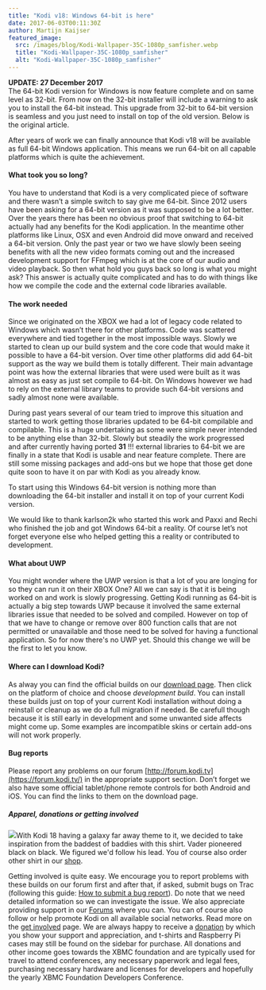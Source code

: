 ```yaml
---
title: "Kodi v18: Windows 64-bit is here"
date: 2017-06-03T00:11:30Z
author: Martijn Kaijser
featured_image:
  src: /images/blog/Kodi-Wallpaper-35C-1080p_samfisher.webp
  title: "Kodi-Wallpaper-35C-1080p_samfisher"
  alt: "Kodi-Wallpaper-35C-1080p_samfisher"
---
```


**UPDATE: 27 December 2017**  
 The 64-bit Kodi version for Windows is now feature complete and on same level as 32-bit. From now on the 32-bit installer will include a warning to ask you to install the 64-bit instead. This upgrade from 32-bit to 64-bit version is seamless and you just need to install on top of the old version. Below is the original article.

After years of work we can finally announce that Kodi v18 will be available as full 64-bit Windows application. This means we run 64-bit on all capable platforms which is quite the achievement.

#### What took you so long?

You have to understand that Kodi is a very complicated piece of software and there wasn’t a simple switch to say give me 64-bit. Since 2012 users have been asking for a 64-bit version as it was supposed to be a lot better. Over the years there has been no obvious proof that switching to 64-bit actually had any benefits for the Kodi application. In the meantime other platforms like Linux, OSX and even Android did move onward and received a 64-bit version. Only the past year or two we have slowly been seeing benefits with all the new video formats coming out and the increased development support for FFmpeg which is at the core of our audio and video playback. So then what hold you guys back so long is what you might ask? This answer is actually quite complicated and has to do with things like how we compile the code and the external code libraries available.

#### The work needed

Since we originated on the XBOX we had a lot of legacy code related to Windows which wasn’t there for other platforms. Code was scattered everywhere and tied together in the most impossible ways. Slowly we started to clean up our build system and the core code that would make it possible to have a 64-bit version. Over time other platforms did add 64-bit support as the way we build them is totally different. Their main advantage point was how the external libraries that were used were built as it was almost as easy as just set compile to 64-bit. On Windows however we had to rely on the external library teams to provide such 64-bit versions and sadly almost none were available.

During past years several of our team tried to improve this situation and started to work getting those libraries updated to be 64-bit compilable and compilable. This is a huge undertaking as some were simple never intended to be anything else than 32-bit. Slowly but steadily the work progressed and after currently having ported **31** !!! external libraries to 64-bit we are finally in a state that Kodi is usable and near feature complete. There are still some missing packages and add-ons but we hope that those get done quite soon to have it on par with Kodi as you already know.

To start using this Windows 64-bit version is nothing more than downloading the 64-bit installer and install it on top of your current Kodi version.

We would like to thank karlson2k who started this work and Paxxi and Rechi who finished the job and got Windows 64-bit a reality. Of course let’s not forget everyone else who helped getting this a reality or contributed to development.

#### What about UWP

You might wonder where the UWP version is that a lot of you are longing for so they can run it on their XBOX One? All we can say is that it is being worked on and work is slowly progressing. Getting Kodi running as 64-bit is actually a big step towards UWP because it involved the same external libraries issue that needed to be solved and compiled. However on top of that we have to change or remove over 800 function calls that are not permitted or unavailable and those need to be solved for having a functional application. So for now there's no UWP yet. Should this change we will be the first to let you know.

#### Where can I download Kodi?

As alway you can find the official builds on our [download page](https://kodi.tv/download). Then click on the platform of choice and choose _development build_. You can install these builds just on top of your current Kodi installation without doing a reinstall or cleanup as we do a full migration if needed. Be carefull though because it is still early in development and some unwanted side affects might come up. Some examples are incompatible skins or certain add-ons will not work properly.

#### Bug reports

Please report any problems on our forum [http://forum.kodi.tv](https://forum.kodi.tv/) in the appropriate support section. Don’t forget we also have some official tablet/phone remote controls for both Android and iOS. You can find the links to them on the download page.

##### Apparel, donations or getting involved

[![](https://kodi.tv/sites/default/files/wysiwyg/uploads/kodi-black-on-black.webp)](https://teespring.com/stores/kodi-t-shirt-store)With Kodi 18 having a galaxy far away theme to it, we decided to take inspiration from the baddest of baddies with this shirt. Vader pioneered black on black. We figured we'd follow his lead. You of course also order other shirt in our [shop](https://kodi.tv/store).

Getting involved is quite easy. We encourage you to report problems with these builds on our forum first and after that, if asked, submit bugs on Trac (following this guide: [How to submit a bug report](https://kodi.wiki/view/HOW-TO:Submit_a_bug_report)). Do note that we need detailed information so we can investigate the issue. We also appreciate providing support in our [Forums](https://forum.kodi.tv/ "Kodi Forums") where you can. You can of course also follow or help promote Kodi on all available social networks. Read more on the [get involved](https://kodi.tv/get-involved) page. We are always happy to receive a [donation](https://kodi.tv/contribute/donate "Donate") by which you show your support and appreciation, and t-shirts and Raspberry Pi cases may still be found on the sidebar for purchase. All donations and other income goes towards the XBMC foundation and are typically used for travel to attend conferences, any necessary paperwork and legal fees, purchasing necessary hardware and licenses for developers and hopefully the yearly XBMC Foundation Developers Conference.
